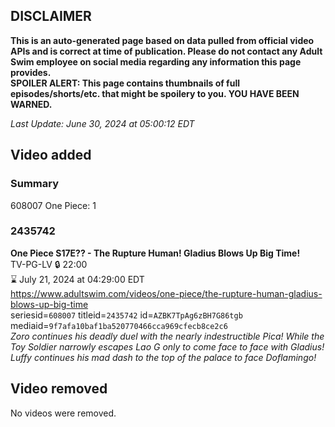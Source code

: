 ## DISCLAIMER
**This is an auto-generated page based on data pulled from official video APIs and is correct at time of publication. Please do not contact any Adult Swim employee on social media regarding any information this page provides.**  
**SPOILER ALERT: This page contains thumbnails of full episodes/shorts/etc. that might be spoilery to you. YOU HAVE BEEN WARNED.**  

_Last Update: June 30, 2024 at 05:00:12 EDT_
## Video added
### Summary
608007 One Piece: 1  
### 2435742
**One Piece S17E?? - The Rupture Human! Gladius Blows Up Big Time!**  
TV-PG-LV 🔒 22:00  
⌛ July 21, 2024 at 04:29:00 EDT  
https://www.adultswim.com/videos/one-piece/the-rupture-human-gladius-blows-up-big-time  
seriesid=`608007` titleid=`2435742` id=`AZBK7TpAg6zBH7G86tgb` mediaid=`9f7afa10baf1ba520770466cca969cfecb8ce2c6`  
_Zoro continues his deadly duel with the nearly indestructible Pica! While the Toy Soldier narrowly escapes Lao G only to come face to face with Gladius! Luffy continues his mad dash to the top of the palace to face Doflamingo!_  
## Video removed
No videos were removed.  
